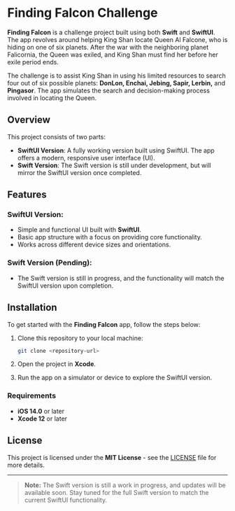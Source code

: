 # Finding Falcon Challenge

**Finding Falcon** is a challenge project built using both **Swift** and **SwiftUI**. The app revolves around helping King Shan locate Queen Al Falcone, who is hiding on one of six planets. After the war with the neighboring planet Falicornia, the Queen was exiled, and King Shan must find her before her exile period ends.

The challenge is to assist King Shan in using his limited resources to search four out of six possible planets: **DonLon, Enchai, Jebing, Sapir, Lerbin,** and **Pingasor**. The app simulates the search and decision-making process involved in locating the Queen.


## Overview

This project consists of two parts:
- **SwiftUI Version**: A fully working version built using SwiftUI. The app offers a modern, responsive user interface (UI).
- **Swift Version**: The Swift version is still under development, but will mirror the SwiftUI version once completed.

## Features

### SwiftUI Version:
- Simple and functional UI built with **SwiftUI**.
- Basic app structure with a focus on providing core functionality.
- Works across different device sizes and orientations.

### Swift Version (Pending):
- The Swift version is still in progress, and the functionality will match the SwiftUI version upon completion.

## Installation

To get started with the **Finding Falcon** app, follow the steps below:

1. Clone this repository to your local machine:

   ```bash
   git clone <repository-url>
2. Open the project in **Xcode**.

3. Run the app on a simulator or device to explore the SwiftUI version.

### Requirements
- **iOS 14.0** or later
- **Xcode 12** or later

## License

This project is licensed under the **MIT License** - see the [LICENSE](LICENSE) file for more details.

---

> **Note:** The Swift version is still a work in progress, and updates will be available soon. Stay tuned for the full Swift version to match the current SwiftUI functionality.


